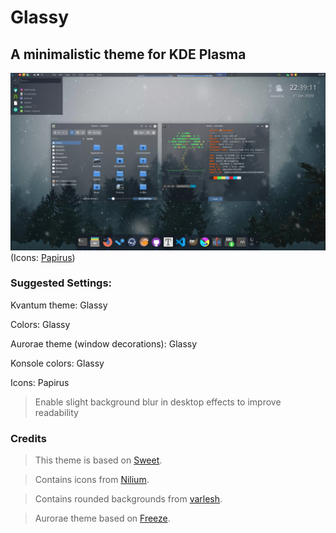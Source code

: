 # Glassy
## A minimalistic theme for KDE Plasma 

![Glassy preview](glassy-plasma/preview/preview.png)
  (Icons: [Papirus](https://github.com/PapirusDevelopmentTeam/papirus-icon-theme))

### Suggested Settings:

Kvantum theme: Glassy

Colors: Glassy

Aurorae theme (window decorations): Glassy

Konsole colors: Glassy

Icons: Papirus

> Enable slight background blur in desktop effects to improve readability

### Credits
> This theme is based on [Sweet](https://store.kde.org/p/1294174).

> Contains icons from [Nilium](https://www.pling.com/p/1226329/).

> Contains rounded backgrounds from [varlesh](https://github.com/varlesh/rounded).

> Aurorae theme based on [Freeze](https://store.kde.org/p/1002663/).
